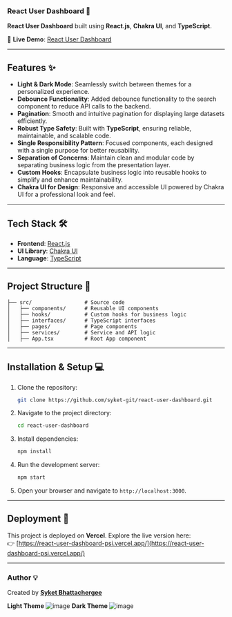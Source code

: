 ### React User Dashboard 🚀  

**React User Dashboard** built using **React.js**, **Chakra UI**, and **TypeScript**. 

🌟 **Live Demo**: [React User Dashboard](https://react-user-dashboard-psi.vercel.app/)

---

## Features ✨  

- **Light & Dark Mode**: Seamlessly switch between themes for a personalized experience.  
- **Debounce Functionality**: Added debounce functionality to the search component to reduce API calls to the backend.
- **Pagination**: Smooth and intuitive pagination for displaying large datasets efficiently.
- **Robust Type Safety**: Built with **TypeScript**, ensuring reliable, maintainable, and scalable code.  
- **Single Responsibility Pattern**: Focused components, each designed with a single purpose for better reusability.  
- **Separation of Concerns**: Maintain clean and modular code by separating business logic from the presentation layer.  
- **Custom Hooks**: Encapsulate business logic into reusable hooks to simplify and enhance maintainability.  
- **Chakra UI for Design**: Responsive and accessible UI powered by Chakra UI for a professional look and feel.  

---

## Tech Stack 🛠  

- **Frontend**: [React.js](https://react.dev/)  
- **UI Library**: [Chakra UI](https://chakra-ui.com/)  
- **Language**: [TypeScript](https://www.typescriptlang.org/)  

---

## Project Structure 📂  

```plaintext  
├── src/                 # Source code  
│   ├── components/      # Reusable UI components  
│   ├── hooks/           # Custom hooks for business logic  
│   ├── interfaces/      # TypeScript interfaces  
│   ├── pages/           # Page components  
│   ├── services/        # Service and API logic  
│   ├── App.tsx          # Root App component  
```  

---

## Installation & Setup 💻  

1. Clone the repository:  
   ```bash  
   git clone https://github.com/syket-git/react-user-dashboard.git
   ```  

2. Navigate to the project directory:  
   ```bash  
   cd react-user-dashboard
   ```  

3. Install dependencies:  
   ```bash  
   npm install  
   ```  

4. Run the development server:  
   ```bash  
   npm start  
   ```  

5. Open your browser and navigate to `http://localhost:3000`.  

---

## Deployment 🚀  

This project is deployed on **Vercel**. Explore the live version here:  
👉 [https://react-user-dashboard-psi.vercel.app/](https://react-user-dashboard-psi.vercel.app/)  


---

### Author 💡  

Created by **[Syket Bhattachergee](https://github.com/syket-git)**  

**Light Theme**
![image](https://github.com/user-attachments/assets/07026088-c7e5-4763-8637-9fb7a9fd83bb)
**Dark Theme**
![image](https://github.com/user-attachments/assets/fe125486-e261-4bb3-8473-f0667a4edd1e)
